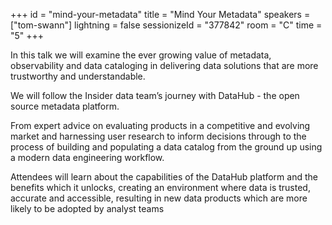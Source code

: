 +++
id = "mind-your-metadata"
title = "Mind Your Metadata"
speakers = ["tom-swann"]
lightning = false
sessionizeId = "377842"
room = "C"
time = "5"
+++

In this talk we will examine the ever growing value of metadata, observability and data cataloging in delivering data solutions that are more trustworthy and understandable. 

We will follow the Insider data team’s journey with DataHub - the open source metadata platform. 

From expert advice on evaluating products in a competitive and evolving market and harnessing user research to inform decisions through to the process of building and populating a data catalog from the ground up using a modern data engineering workflow.

Attendees will learn about the capabilities of the DataHub platform and the benefits which it unlocks, creating an environment where data is trusted, accurate and accessible, resulting in new data products which are more likely to be adopted by analyst teams